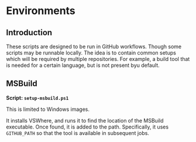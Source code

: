 # Environments

## Introduction

These scripts are designed to be run in GitHub workflows. Though some scripts may be runnable locally.
The idea is to contain common setups which will be required by multiple repositories. For example, a build tool that
is needed for a certain language, but is not present byu default.

## MSBuild

**Script: `setup-msbuild.ps1`**

This is limited to Windows images.

It installs VSWhere, and runs it to find the location of the MSBuild executable. Once found, it is added to the path.
Specifically, it uses `GITHUB_PATH` so that the tool is available in subsequent jobs.
